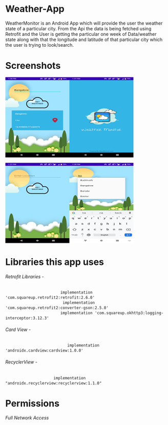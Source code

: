 # Weather-App

WeatherMonitor is an Android App which will provide the user the weather state of a particular city. From the Api the data is being fetched using Retrofit and the User is getting the particular one week of Data/weather state  along with that the longitude and latitude of that particular city  which the user is trying to look/search.


# Screenshots

<img src="WeatherMonitorImages/feature_1.png" width="200" height="250"><img src="WeatherMonitorImages/feature_2.png" width="200" height="250">

<img src="WeatherMonitorImages/feature_3.png" width="200" height="250"><img src="WeatherMonitorImages/feature_4.png" width="200" height="250">


# Libraries this app uses
###### Retrofit Libraries - 
                            implementation 'com.squareup.retrofit2:retrofit:2.6.0'
                             implementation 'com.squareup.retrofit2:converter-gson:2.5.0'
                            implementation 'com.squareup.okhttp3:logging-interceptor:3.12.3'

###### Card View - 
                               implementation 'androidx.cardview:cardview:1.0.0'

  ###### RecyclerView - 
                         implementation "androidx.recyclerview:recyclerview:1.1.0"
   
  

# Permissions
###### Full Network Access
